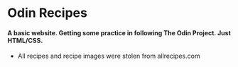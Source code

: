 # Odin Recipes
#### A basic website. Getting some practice in following The Odin Project. Just HTML/CSS.

* All recipes and recipe images were stolen from allrecipes.com